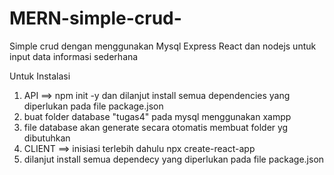 # MERN-simple-crud-
Simple crud dengan menggunakan Mysql Express React dan nodejs untuk input data informasi sederhana

Untuk Instalasi 
1. API ==> npm init -y dan dilanjut install semua dependencies yang diperlukan pada file package.json
2. buat folder database "tugas4" pada mysql menggunakan xampp
3. file database akan generate secara otomatis membuat folder yg dibutuhkan
4. CLIENT ==> inisiasi terlebih dahulu npx create-react-app
5. dilanjut install semua dependecy yang diperlukan pada file package.json
